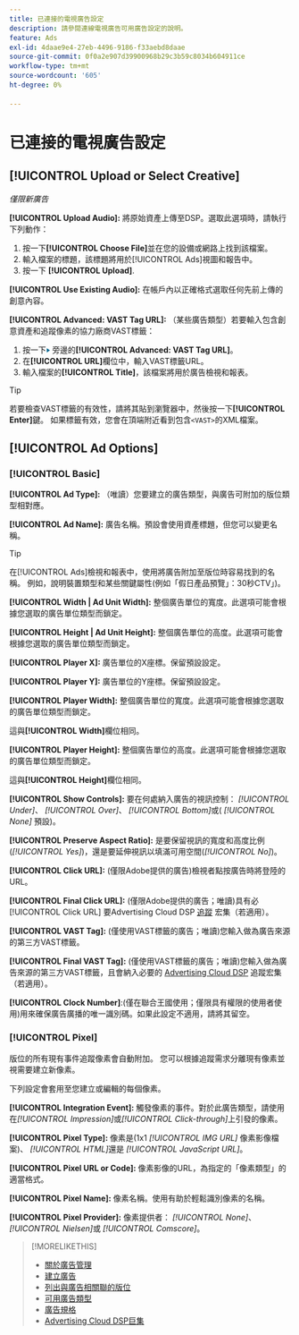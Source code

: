 ```yaml
---
title: 已連接的電視廣告設定
description: 請參閱連線電視廣告可用廣告設定的說明。
feature: Ads
exl-id: 4daae9e4-27eb-4496-9186-f33aebd8daae
source-git-commit: 0f0a2e907d39900968b29c3b59c8034b604911ce
workflow-type: tm+mt
source-wordcount: '605'
ht-degree: 0%

---
```


# 已連接的電視廣告設定

## [!UICONTROL Upload or Select Creative]

*僅限新廣告*

**[!UICONTROL Upload Audio]:** 將原始資產上傳至DSP。選取此選項時，請執行下列動作：

1. 按一下&#x200B;**[!UICONTROL Choose File]**&#x200B;並在您的設備或網路上找到該檔案。
1. 輸入檔案的標題，該標題將用於[!UICONTROL Ads]視圖和報告中。
1. 按一下 **[!UICONTROL Upload]**.

**[!UICONTROL Use Existing Audio]:** 在帳戶內以正確格式選取任何先前上傳的創意內容。

**[!UICONTROL Advanced: VAST Tag URL]:** （某些廣告類型）若要輸入包含創意資產和追蹤像素的協力廠商VAST標籤：

1. 按一下![](/help/dsp/assets/compressed.png)旁邊的&#x200B;**[!UICONTROL Advanced: VAST Tag URL]**。
1. 在&#x200B;**[!UICONTROL URL]**&#x200B;欄位中，輸入VAST標籤URL。
1. 輸入檔案的&#x200B;**[!UICONTROL Title]**，該檔案將用於廣告檢視和報表。

>[!TIP]
>
> 若要檢查VAST標籤的有效性，請將其貼到瀏覽器中，然後按一下&#x200B;**[!UICONTROL Enter]**&#x200B;鍵。 如果標籤有效，您會在頂端附近看到包含`<VAST>`的XML檔案。

## [!UICONTROL Ad Options]

### [!UICONTROL Basic]

**[!UICONTROL Ad Type]:** （唯讀）您要建立的廣告類型，與廣告可附加的版位類型相對應。

**[!UICONTROL Ad Name]:** 廣告名稱。預設會使用資產標題，但您可以變更名稱。

>[!TIP]
>
> 在[!UICONTROL Ads]檢視和報表中，使用將廣告附加至版位時容易找到的名稱。 例如，說明裝置類型和某些關鍵屬性(例如「假日產品預覽」：30秒CTV」)。

**[!UICONTROL Width | Ad Unit Width]:** 整個廣告單位的寬度。此選項可能會根據您選取的廣告單位類型而鎖定。

**[!UICONTROL Height | Ad Unit Height]:** 整個廣告單位的高度。此選項可能會根據您選取的廣告單位類型而鎖定。

**[!UICONTROL Player X]:** 廣告單位的X座標。保留預設設定。

**[!UICONTROL Player Y]:** 廣告單位的Y座標。保留預設設定。

**[!UICONTROL Player Width]:** 整個廣告單位的寬度。此選項可能會根據您選取的廣告單位類型而鎖定。

這與&#x200B;**[!UICONTROL Width]**&#x200B;欄位相同。

**[!UICONTROL Player Height]:** 整個廣告單位的高度。此選項可能會根據您選取的廣告單位類型而鎖定。

這與&#x200B;**[!UICONTROL Height]**&#x200B;欄位相同。

**[!UICONTROL Show Controls]:** 要在何處納入廣告的視訊控制： *[!UICONTROL Under]*、  *[!UICONTROL Over]*、  *[!UICONTROL Bottom]*&#x200B;或( *[!UICONTROL None]* 預設)。

**[!UICONTROL Preserve Aspect Ratio]:** 是要保留視訊的寬度和高度比例(*[!UICONTROL Yes]*)，還是要延伸視訊以填滿可用空間(*[!UICONTROL No]*)。

**[!UICONTROL Click URL]:** (僅限Adobe提供的廣告)檢視者點按廣告時將登陸的URL。

**[!UICONTROL Final Click URL]:** (僅限Adobe提供的廣告；唯讀)具有必 [!UICONTROL Click URL] 要Advertising Cloud DSP [追蹤](/help/dsp/campaign-management/macros.md) 宏集（若適用）。

**[!UICONTROL VAST Tag]:** (僅使用VAST標籤的廣告；唯讀)您輸入做為廣告來源的第三方VAST標籤。

**[!UICONTROL Final VAST Tag]:** (僅使用VAST標籤的廣告；唯讀)您輸入做為廣告來源的第三方VAST標籤，且會納入必要的 [Advertising Cloud DSP](/help/dsp/campaign-management/macros.md) 追蹤宏集（若適用）。

**[!UICONTROL Clock Number]**:(僅在聯合王國使用；僅限具有權限的使用者使用)用來確保廣告廣播的唯一識別碼。如果此設定不適用，請將其留空。

### [!UICONTROL Pixel]

版位的所有現有事件追蹤像素會自動附加。 您可以根據追蹤需求分離現有像素並視需要建立新像素。

下列設定會套用至您建立或編輯的每個像素。

**[!UICONTROL Integration Event]:** 觸發像素的事件。對於此廣告類型，請使用在&#x200B;*[!UICONTROL Impression]*&#x200B;或&#x200B;*[!UICONTROL Click-through]*&#x200B;上引發的像素。

**[!UICONTROL Pixel Type]:** 像素是(1x1 *[!UICONTROL IMG URL]* 像素影像檔案)、 *[!UICONTROL HTML]*&#x200B;還是 *[!UICONTROL JavaScript URL]*。

**[!UICONTROL Pixel URL or Code]:** 像素影像的URL，為指定的「像素類型」的適當格式。

**[!UICONTROL Pixel Name]:** 像素名稱。使用有助於輕鬆識別像素的名稱。

**[!UICONTROL Pixel Provider]:** 像素提供者： *[!UICONTROL None]*、  *[!UICONTROL Nielsen]*&#x200B;或 *[!UICONTROL Comscore]*。

>[!MORELIKETHIS]
>
>* [關於廣告管理](ad-about.md)
>* [建立廣告](ad-create.md)
>* [列出與廣告相關聯的版位](/help/dsp/campaign-management/ads/ad-list-placements.md)
>* [可用廣告類型](ad-types.md)
>* [廣告規格](/help/dsp/assets/ad-specs.pdf)
>* [Advertising Cloud DSP巨集](/help/dsp/campaign-management/macros.md)

